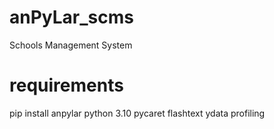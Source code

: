 # anPyLar_scms
 Schools Management System

# requirements
pip install anpylar
python 3.10
pycaret
flashtext
ydata profiling
